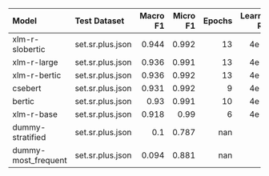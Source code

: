 | Model               | Test Dataset     |   Macro F1 |   Micro F1 |   Epochs |   Learning Rate |
|:--------------------|:-----------------|-----------:|-----------:|---------:|----------------:|
| xlm-r-slobertic     | set.sr.plus.json |      0.944 |      0.992 |       13 |           4e-05 |
| xlm-r-large         | set.sr.plus.json |      0.936 |      0.991 |       13 |           4e-05 |
| xlm-r-bertic        | set.sr.plus.json |      0.936 |      0.992 |       13 |           4e-05 |
| csebert             | set.sr.plus.json |      0.931 |      0.992 |        9 |           4e-05 |
| bertic              | set.sr.plus.json |      0.93  |      0.991 |       10 |           4e-05 |
| xlm-r-base          | set.sr.plus.json |      0.918 |      0.99  |        6 |           4e-05 |
| dummy-stratified    | set.sr.plus.json |      0.1   |      0.787 |      nan |         nan     |
| dummy-most_frequent | set.sr.plus.json |      0.094 |      0.881 |      nan |         nan     |